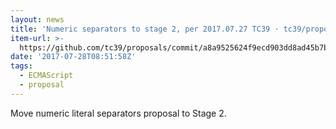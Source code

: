 ```yaml
---
layout: news
title: 'Numeric separators to stage 2, per 2017.07.27 TC39 · tc39/proposals@a8a9525'
item-url: >-
  https://github.com/tc39/proposals/commit/a8a9525624f9ecd903dd8ad45b7b67561954374d
date: '2017-07-28T08:51:58Z'
tags:
  - ECMAScript
  - proposal
---
```

Move numeric literal separators proposal to Stage 2.
